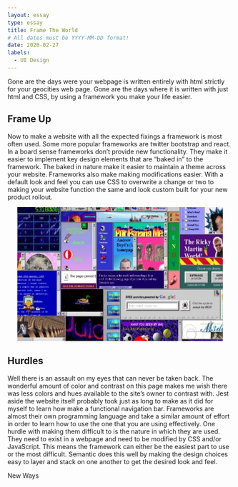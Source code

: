 ```yaml
---
layout: essay
type: essay
title: Frame The World
# All dates must be YYYY-MM-DD format!
date: 2020-02-27
labels:
  - UI Design
---
```


Gone are the days were your webpage is written entirely with html strictly for your geocities web page. Gone are the days where it is written with just html and CSS, by using a framework you make your life easier.

## Frame Up
Now to make a website with all the expected fixings a framework is most often used. Some more popular frameworks are twitter bootstrap and react. In a board sense frameworks don’t provide new functionality. They make it easier to implement key design elements that are “baked in” to the framework. The baked in nature make it easier to maintain a theme across your website. Frameworks also make making modifications easier. With a default look and feel you can use CSS to overwrite a change or two to making your website function the same and look custom built for your new product rollout. 

<p align="center">
  <img width="460" height="300" src= "../images/geocities.jpg">
</p>

## Hurdles 

Well there is an assault on my eyes that can never be taken back. The wonderful amount of color and contrast on this page makes me wish there was less colors and hues available to the site’s owner to contrast with. Jest aside the website itself probably took just as long to make as it did for myself to learn how make a functional navigation bar. Frameworks are almost their own programming language and take a similar amount of effort in order to learn how to use the one that you are using effectively. One hurdle with making them difficult to is the nature in which they are used. They need to exist in a webpage and need to be modified by CSS and/or JavaScript. This means the framework can either be the easiest part to use or the most difficult. Semantic does this well by making the design choices easy to layer and stack on one another to get the desired look and feel. 

New Ways

